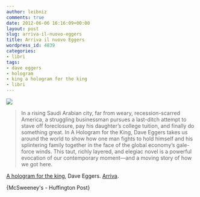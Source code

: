 ```yaml
---
author: leibniz
comments: true
date: 2012-06-06 16:16:09+00:00
layout: post
slug: arriva-il-nuovo-eggers
title: Arriva il nuovo Eggers
wordpress_id: 4839
categories:
- libri
tags:
- dave eggers
- hologram
- king a hologram for the king
- libri
---
```


![](http://leibniz.me/images/uploads/2012/06/egg.png)


> In a rising Saudi Arabian city, far from weary, recession-scarred America, a struggling businessman pursues a last-ditch attempt to stave off foreclosure, pay his daughter’s college tuition, and finally do something great. In A Hologram for the King, Dave Eggers takes us around the world to show how one man fights to hold himself and his splintering family together in the face of the global economy’s gale-force winds. This taut, richly layered, and elegiac novel is a powerful evocation of our contemporary moment—and a moving story of how we got here.


[A hologram for the king](https://store.mcsweeneys.net/products/a-hologram-for-the-king), Dave Eggers. [Arriva](http://www.huffingtonpost.com/2012/06/04/dave-eggers-new-book_n_1567510.html?ref=books).

{McSweeney's - Huffington Post}
